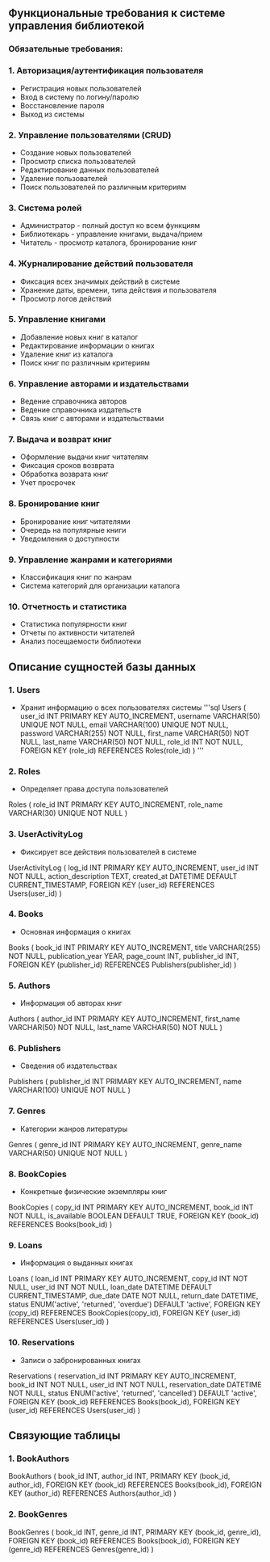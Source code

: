 ## Функциональные требования к системе управления библиотекой

### Обязательные требования:

### 1. Авторизация/аутентификация пользователя
- Регистрация новых пользователей
- Вход в систему по логину/паролю
- Восстановление пароля
- Выход из системы

### 2. Управление пользователями (CRUD)
- Создание новых пользователей
- Просмотр списка пользователей
- Редактирование данных пользователей
- Удаление пользователей
- Поиск пользователей по различным критериям

### 3. Система ролей
- Администратор - полный доступ ко всем функциям
- Библиотекарь - управление книгами, выдача/прием
- Читатель - просмотр каталога, бронирование книг

### 4. Журналирование действий пользователя
- Фиксация всех значимых действий в системе
- Хранение даты, времени, типа действия и пользователя
- Просмотр логов действий

### 5. Управление книгами
- Добавление новых книг в каталог
- Редактирование информации о книгах
- Удаление книг из каталога
- Поиск книг по различным критериям

### 6. Управление авторами и издательствами
- Ведение справочника авторов
- Ведение справочника издательств
- Связь книг с авторами и издательствами

### 7. Выдача и возврат книг
- Оформление выдачи книг читателям
- Фиксация сроков возврата
- Обработка возврата книг
- Учет просрочек

### 8. Бронирование книг
- Бронирование книг читателями
- Очередь на популярные книги
- Уведомления о доступности

### 9. Управление жанрами и категориями
- Классификация книг по жанрам
- Система категорий для организации каталога

### 10. Отчетность и статистика
- Статистика популярности книг
- Отчеты по активности читателей
- Анализ посещаемости библиотеки

## Описание сущностей базы данных

### 1. Users
- Хранит информацию о всех пользователях системы
'''sql
Users (
    user_id INT PRIMARY KEY AUTO_INCREMENT,
    username VARCHAR(50) UNIQUE NOT NULL,
    email VARCHAR(100) UNIQUE NOT NULL,
    password VARCHAR(255) NOT NULL,
    first_name VARCHAR(50) NOT NULL,
    last_name VARCHAR(50) NOT NULL,
    role_id INT NOT NULL,
    FOREIGN KEY (role_id) REFERENCES Roles(role_id)
)
'''

### 2. Roles
- Определяет права доступа пользователей

Roles (
    role_id INT PRIMARY KEY AUTO_INCREMENT,
    role_name VARCHAR(30) UNIQUE NOT NULL
)

### 3. UserActivityLog
- Фиксирует все действия пользователей в системе

UserActivityLog (
    log_id INT PRIMARY KEY AUTO_INCREMENT,
    user_id INT NOT NULL,
    action_description TEXT,
    created_at DATETIME DEFAULT CURRENT_TIMESTAMP,
    FOREIGN KEY (user_id) REFERENCES Users(user_id)
)

### 4. Books
- Основная информация о книгах

Books (
    book_id INT PRIMARY KEY AUTO_INCREMENT,
    title VARCHAR(255) NOT NULL,
    publication_year YEAR,
    page_count INT,
    publisher_id INT,
    FOREIGN KEY (publisher_id) REFERENCES Publishers(publisher_id)
)

### 5. Authors
- Информация об авторах книг

Authors (
    author_id INT PRIMARY KEY AUTO_INCREMENT,
    first_name VARCHAR(50) NOT NULL,
    last_name VARCHAR(50) NOT NULL
)

### 6. Publishers
- Сведения об издательствах

Publishers (
    publisher_id INT PRIMARY KEY AUTO_INCREMENT,
    name VARCHAR(100) UNIQUE NOT NULL
)

### 7. Genres
- Категории жанров литературы

Genres (
    genre_id INT PRIMARY KEY AUTO_INCREMENT,
    genre_name VARCHAR(50) UNIQUE NOT NULL
)

### 8. BookCopies
- Конкретные физические экземпляры книг

BookCopies (
    copy_id INT PRIMARY KEY AUTO_INCREMENT,
    book_id INT NOT NULL,
    is_available BOOLEAN DEFAULT TRUE,
    FOREIGN KEY (book_id) REFERENCES Books(book_id)
)

### 9. Loans
- Информация о выданных книгах

Loans (
    loan_id INT PRIMARY KEY AUTO_INCREMENT,
    copy_id INT NOT NULL,
    user_id INT NOT NULL,
    loan_date DATETIME DEFAULT CURRENT_TIMESTAMP,
    due_date DATE NOT NULL,
    return_date DATETIME,
    status ENUM('active', 'returned', 'overdue') DEFAULT 'active',
    FOREIGN KEY (copy_id) REFERENCES BookCopies(copy_id),
    FOREIGN KEY (user_id) REFERENCES Users(user_id)
)

### 10. Reservations
- Записи о забронированных книгах

Reservations (
    reservation_id INT PRIMARY KEY AUTO_INCREMENT,
    book_id INT NOT NULL,
    user_id INT NOT NULL,
    reservation_date DATETIME NOT NULL,
    status ENUM('active', 'returned', 'cancelled') DEFAULT 'active',
    FOREIGN KEY (book_id) REFERENCES Books(book_id),
    FOREIGN KEY (user_id) REFERENCES Users(user_id)
)

## Связующие таблицы

### 1. BookAuthors 

BookAuthors (
    book_id INT,
    author_id INT,
    PRIMARY KEY (book_id, author_id),
    FOREIGN KEY (book_id) REFERENCES Books(book_id),
    FOREIGN KEY (author_id) REFERENCES Authors(author_id)
)

### 2. BookGenres 

BookGenres (
    book_id INT,
    genre_id INT,
    PRIMARY KEY (book_id, genre_id),
    FOREIGN KEY (book_id) REFERENCES Books(book_id),
    FOREIGN KEY (genre_id) REFERENCES Genres(genre_id)
)
